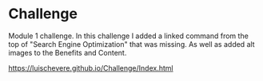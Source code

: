 # Challenge
Module 1 challenge.
In this challenge I added a linked command from the top of "Search Engine Optimization" that was missing. As well as added alt images to the Benefits and Content.

https://luischevere.github.io/Challenge/Index.html
